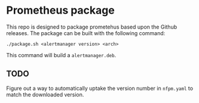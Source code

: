 # Prometheus package

This repo is designed to package prometehus based upon the Github releases.
The package can be built with the following command:

```
./package.sh <alertmanager version> <arch>
```

This command will build a `alertmanager.deb`.

## TODO

Figure out a way to automatically uptake the version number in `nfpm.yaml` to match the downloaded
version.

